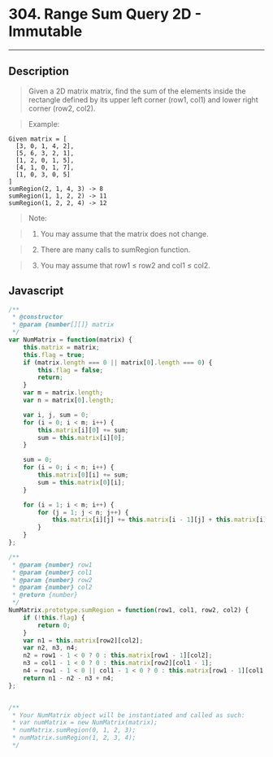 # 304. Range Sum Query 2D - Immutable

---

## Description

> Given a 2D matrix matrix, find the sum of the elements inside the rectangle defined by its upper left corner (row1, col1) and lower right corner (row2, col2).

> Example:

```
Given matrix = [
  [3, 0, 1, 4, 2],
  [5, 6, 3, 2, 1],
  [1, 2, 0, 1, 5],
  [4, 1, 0, 1, 7],
  [1, 0, 3, 0, 5]
]
sumRegion(2, 1, 4, 3) -> 8
sumRegion(1, 1, 2, 2) -> 11
sumRegion(1, 2, 2, 4) -> 12
```


> Note:

> 1. You may assume that the matrix does not change.

> 2. There are many calls to sumRegion function.

> 3. You may assume that row1 ≤ row2 and col1 ≤ col2.


## Javascript

```javascript
/**
 * @constructor
 * @param {number[][]} matrix
 */
var NumMatrix = function(matrix) {
    this.matrix = matrix;
    this.flag = true;
    if (matrix.length === 0 || matrix[0].length === 0) {
        this.flag = false;
        return;
    }
    var m = matrix.length;
    var n = matrix[0].length;

    var i, j, sum = 0;
    for (i = 0; i < m; i++) {
        this.matrix[i][0] += sum;
        sum = this.matrix[i][0];
    }

    sum = 0;
    for (i = 0; i < n; i++) {
        this.matrix[0][i] += sum;
        sum = this.matrix[0][i];
    }

    for (i = 1; i < m; i++) {
        for (j = 1; j < n; j++) {
            this.matrix[i][j] += this.matrix[i - 1][j] + this.matrix[i][j - 1] - this.matrix[i - 1][j - 1];
        }
    }
};

/**
 * @param {number} row1
 * @param {number} col1
 * @param {number} row2
 * @param {number} col2
 * @return {number}
 */
NumMatrix.prototype.sumRegion = function(row1, col1, row2, col2) {
    if (!this.flag) {
        return 0;
    }
    var n1 = this.matrix[row2][col2];
    var n2, n3, n4;
    n2 = row1 - 1 < 0 ? 0 : this.matrix[row1 - 1][col2];
    n3 = col1 - 1 < 0 ? 0 : this.matrix[row2][col1 - 1];
    n4 = row1 - 1 < 0 || col1 - 1 < 0 ? 0 : this.matrix[row1 - 1][col1 - 1];
    return n1 - n2 - n3 + n4;
};


/**
 * Your NumMatrix object will be instantiated and called as such:
 * var numMatrix = new NumMatrix(matrix);
 * numMatrix.sumRegion(0, 1, 2, 3);
 * numMatrix.sumRegion(1, 2, 3, 4);
 */
```
